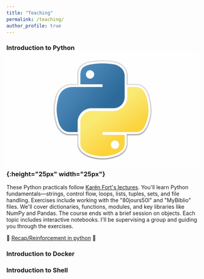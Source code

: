 ```yaml
---
title: "Teaching"
permalink: /teaching/
author_profile: true
---
```


### Introduction to Python ![emoji](/images/python-logo.jpeg){:height="25px" width="25px"}

These Python practicals follow [Karën Fort's lectures](https://members.loria.fr/KFort/idmc-nancy-from-2024/). You'll learn Python fundamentals—strings, control flow, loops, lists, tuples, sets, and file handling. Exercises include working with the "80jours50l" and "MyBiblio" files. We'll cover dictionaries, functions, modules, and key libraries like NumPy and Pandas. The course ends with a brief session on objects. Each topic includes interactive notebooks. I'll be supervising a group and guiding you through the exercises.


🚀 [Recap/Reinforcement in python](python/) 💪

### Introduction to Docker

### Introduction to Shell

